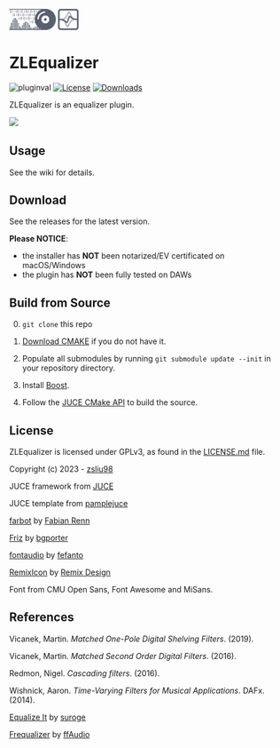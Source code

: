 <p float="left">
  <img src="docs/zlaudio.svg" width="16.6%" />
  <img src="docs/logo.svg" width="7.5%" />
</p>

# ZLEqualizer
![pluginval](<https://github.com/ZL-Audio/ZLEqualizer/actions/workflows/cmake_full_test.yml/badge.svg?branch=main>)
[![License](https://img.shields.io/badge/License-GPL3-blue.svg)](https://opensource.org/licenses/GPL-3.0)
[![Downloads](https://img.shields.io/github/downloads/ZL-Audio/ZLEqualizer/total)](https://somsubhra.github.io/github-release-stats/?username=ZL-Audio&repository=ZLEqualizer&page=1&per_page=30)

ZLEqualizer is an equalizer plugin.

[![](https://drive.google.com/uc?export=view&id=1-hmRNQ351Uqc7sCrt_4JRD1LU_MlrZbg)](https://www.youtube.com/watch?v=bC-mBDumzvU)

## Usage

See the wiki for details.

## Download

See the releases for the latest version. 

**Please NOTICE**:
- the installer has **NOT** been notarized/EV certificated on macOS/Windows
- the plugin has **NOT** been fully tested on DAWs

## Build from Source

0. `git clone` this repo

1. [Download CMAKE](https://cmake.org/download/) if you do not have it.

2. Populate all submodules by running `git submodule update --init` in your repository directory.

3. Install [Boost](https://www.boost.org/).

4. Follow the [JUCE CMake API](https://github.com/juce-framework/JUCE/blob/master/docs/CMake%20API.md) to build the source.

## License

ZLEqualizer is licensed under GPLv3, as found in the [LICENSE.md](LICENSE.md) file.

Copyright (c) 2023 - [zsliu98](https://github.com/zsliu98)

JUCE framework from [JUCE](https://github.com/juce-framework/JUCE)

JUCE template from [pamplejuce](https://github.com/sudara/pamplejuce)

[farbot](https://github.com/hogliux/farbot) by [Fabian Renn](https://github.com/hogliux)

[Friz](https://github.com/bgporter/animator) by [bgporter](https://github.com/bgporter)

[fontaudio](https://github.com/fefanto/fontaudio) by [fefanto](https://github.com/fefanto)

[RemixIcon](https://github.com/Remix-Design/RemixIcon) by [Remix Design](https://github.com/Remix-Design)

Font from CMU Open Sans, Font Awesome and MiSans.

## References

Vicanek, Martin. *Matched One-Pole Digital Shelving Filters*. (2019).

Vicanek, Martin. *Matched Second Order Digital Filters*. (2016).

Redmon, Nigel. *Cascading filters*. (2016).

Wishnick, Aaron. *Time-Varying Filters for Musical Applications*. DAFx. (2014).

[Equalize It](https://github.com/suroge/equalize_it) by [suroge](https://github.com/suroge)

[Frequalizer](https://github.com/ffAudio/Frequalizer) by [ffAudio](https://github.com/ffAudio)